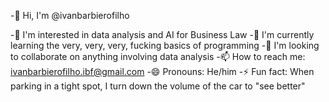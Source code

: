 -👋 Hi, I'm @ivanbarbierofilho

-👀 I'm interested in data analysis and AI for Business Law
-🌱 I'm currently learning the very, very, very, fucking basics of programming
-💞️ I'm looking to collaborate on anything involving data analysis
-📫 How to reach me: ivanbarbierofilho.ibf@gmail.com
-😄 Pronouns: He/him
-⚡ Fun fact: When parking in a tight spot, I turn down the volume of the car to "see better"

<!---
ivanbarbierofilho/ivanbarbierofilho is a ✨ special ✨ repository because its `README.md` (this file) appears on your GitHub profile.
You can click the Preview link to take a look at your changes.
--->
